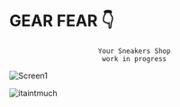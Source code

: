 # GEAR FEAR 👇
 
                          Your Sneakers Shop 
                           work in progress


![Screen1](https://github.com/pogromcakaszy/ReactNativePortfolio/assets/104156848/afcd9161-0cd6-4ec1-936c-d362ef3362a9)




![itaintmuch](https://github.com/pogromcakaszy/ReactNativePortfolio/assets/104156848/5d0a2e1b-769a-4876-b3dc-63d2ff1e06c7)
